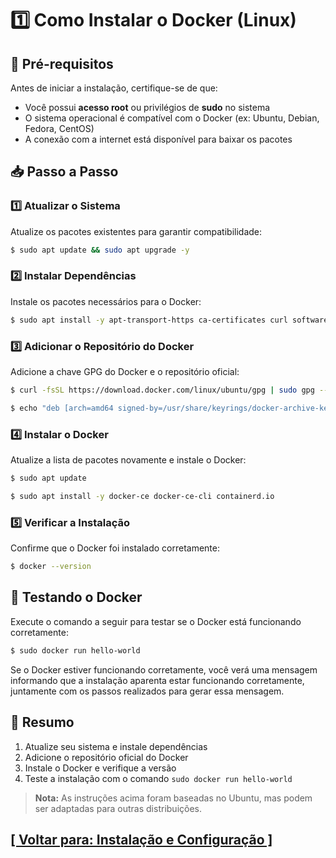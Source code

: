 # 1️⃣ Como Instalar o Docker (Linux)

## 🔧 Pré-requisitos

Antes de iniciar a instalação, certifique-se de que:

- Você possui **acesso root** ou privilégios de **sudo** no sistema
- O sistema operacional é compatível com o Docker (ex: Ubuntu, Debian, Fedora, CentOS)
- A conexão com a internet está disponível para baixar os pacotes

## 📥 Passo a Passo

### 1️⃣ Atualizar o Sistema

Atualize os pacotes existentes para garantir compatibilidade:

```Bash
$ sudo apt update && sudo apt upgrade -y
```

### 2️⃣ Instalar Dependências

Instale os pacotes necessários para o Docker:

```Bash
$ sudo apt install -y apt-transport-https ca-certificates curl software-properties-common
```

### 3️⃣ Adicionar o Repositório do Docker

Adicione a chave GPG do Docker e o repositório oficial:

```Bash
$ curl -fsSL https://download.docker.com/linux/ubuntu/gpg | sudo gpg --dearmor -o /usr/share/keyrings/docker-archive-keyring.gpg
```

```Bash
$ echo "deb [arch=amd64 signed-by=/usr/share/keyrings/docker-archive-keyring.gpg] https://download.docker.com/linux/ubuntu $(lsb_release -cs) stable" | sudo tee /etc/apt/sources.list.d/docker.list > /dev/null
```

### 4️⃣ Instalar o Docker

Atualize a lista de pacotes novamente e instale o Docker:

```Bash
$ sudo apt update
```

```Bash
$ sudo apt install -y docker-ce docker-ce-cli containerd.io
```

### 5️⃣ Verificar a Instalação

Confirme que o Docker foi instalado corretamente:

```Bash
$ docker --version
```

## 🧪 Testando o Docker

Execute o comando a seguir para testar se o Docker está funcionando corretamente:

```Bash
$ sudo docker run hello-world
```

Se o Docker estiver funcionando corretamente, você verá uma mensagem informando que a instalação aparenta estar funcionando corretamente, juntamente com os passos realizados para gerar essa mensagem.

## 🌟 Resumo

1. Atualize seu sistema e instale dependências
2. Adicione o repositório oficial do Docker
3. Instale o Docker e verifique a versão
4. Teste a instalação com o comando `sudo docker run hello-world`

> **Nota:** As instruções acima foram baseadas no Ubuntu, mas podem ser adaptadas para outras distribuições.

## [[ Voltar para: Instalação e Configuração ]](./instalacao-configuracao.md)